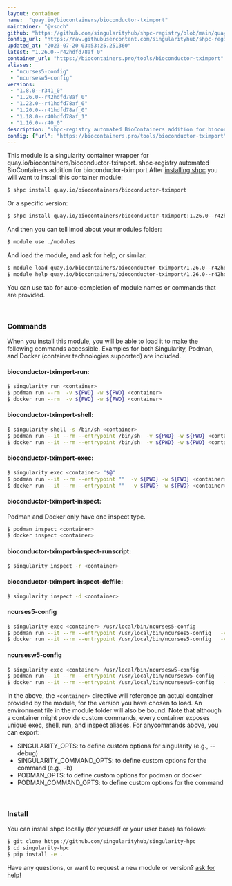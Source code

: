 ```yaml
---
layout: container
name:  "quay.io/biocontainers/bioconductor-tximport"
maintainer: "@vsoch"
github: "https://github.com/singularityhub/shpc-registry/blob/main/quay.io/biocontainers/bioconductor-tximport/container.yaml"
config_url: "https://raw.githubusercontent.com/singularityhub/shpc-registry/main/quay.io/biocontainers/bioconductor-tximport/container.yaml"
updated_at: "2023-07-20 03:53:25.251360"
latest: "1.26.0--r42hdfd78af_0"
container_url: "https://biocontainers.pro/tools/bioconductor-tximport"
aliases:
 - "ncurses5-config"
 - "ncursesw5-config"
versions:
 - "1.8.0--r341_0"
 - "1.26.0--r42hdfd78af_0"
 - "1.22.0--r41hdfd78af_0"
 - "1.20.0--r41hdfd78af_0"
 - "1.18.0--r40hdfd78af_1"
 - "1.16.0--r40_0"
description: "shpc-registry automated BioContainers addition for bioconductor-tximport"
config: {"url": "https://biocontainers.pro/tools/bioconductor-tximport", "maintainer": "@vsoch", "description": "shpc-registry automated BioContainers addition for bioconductor-tximport", "latest": {"1.26.0--r42hdfd78af_0": "sha256:244fb166517c9f4823a8088449adda9192f183aa752972c20180013ea2331469"}, "tags": {"1.8.0--r341_0": "sha256:ebfc58e2f4fcaa0cbf9e78052d1254475aa132d602b3f2f903c922475724e150", "1.26.0--r42hdfd78af_0": "sha256:244fb166517c9f4823a8088449adda9192f183aa752972c20180013ea2331469", "1.22.0--r41hdfd78af_0": "sha256:213e81fb2d1134b824e43a4be4bd8092319bdefcaeef2a2f9eef19cfc4b271fe", "1.20.0--r41hdfd78af_0": "sha256:857cc40b706b4c0e4d594e9c63d30a943d01d4f0ba2e34db60c629741de1bbe0", "1.18.0--r40hdfd78af_1": "sha256:234b431e0a2644f7c1f6ccb726ecd8ce11e110c5f42bd35a7690d7ca8812aeac", "1.16.0--r40_0": "sha256:4da3cdd54275745bb2c73c44e33c988742befd3adbbfa486a1fb16fb13aa4e44"}, "docker": "quay.io/biocontainers/bioconductor-tximport", "aliases": {"ncurses5-config": "/usr/local/bin/ncurses5-config", "ncursesw5-config": "/usr/local/bin/ncursesw5-config"}}
---
```


This module is a singularity container wrapper for quay.io/biocontainers/bioconductor-tximport.
shpc-registry automated BioContainers addition for bioconductor-tximport
After [installing shpc](#install) you will want to install this container module:


```bash
$ shpc install quay.io/biocontainers/bioconductor-tximport
```

Or a specific version:

```bash
$ shpc install quay.io/biocontainers/bioconductor-tximport:1.26.0--r42hdfd78af_0
```

And then you can tell lmod about your modules folder:

```bash
$ module use ./modules
```

And load the module, and ask for help, or similar.

```bash
$ module load quay.io/biocontainers/bioconductor-tximport/1.26.0--r42hdfd78af_0
$ module help quay.io/biocontainers/bioconductor-tximport/1.26.0--r42hdfd78af_0
```

You can use tab for auto-completion of module names or commands that are provided.

<br>

### Commands

When you install this module, you will be able to load it to make the following commands accessible.
Examples for both Singularity, Podman, and Docker (container technologies supported) are included.

#### bioconductor-tximport-run:

```bash
$ singularity run <container>
$ podman run --rm  -v ${PWD} -w ${PWD} <container>
$ docker run --rm  -v ${PWD} -w ${PWD} <container>
```

#### bioconductor-tximport-shell:

```bash
$ singularity shell -s /bin/sh <container>
$ podman run --it --rm --entrypoint /bin/sh  -v ${PWD} -w ${PWD} <container>
$ docker run --it --rm --entrypoint /bin/sh  -v ${PWD} -w ${PWD} <container>
```

#### bioconductor-tximport-exec:

```bash
$ singularity exec <container> "$@"
$ podman run --it --rm --entrypoint ""  -v ${PWD} -w ${PWD} <container> "$@"
$ docker run --it --rm --entrypoint ""  -v ${PWD} -w ${PWD} <container> "$@"
```

#### bioconductor-tximport-inspect:

Podman and Docker only have one inspect type.

```bash
$ podman inspect <container>
$ docker inspect <container>
```

#### bioconductor-tximport-inspect-runscript:

```bash
$ singularity inspect -r <container>
```

#### bioconductor-tximport-inspect-deffile:

```bash
$ singularity inspect -d <container>
```


#### ncurses5-config

```bash
$ singularity exec <container> /usr/local/bin/ncurses5-config
$ podman run --it --rm --entrypoint /usr/local/bin/ncurses5-config   -v ${PWD} -w ${PWD} <container> -c " $@"
$ docker run --it --rm --entrypoint /usr/local/bin/ncurses5-config   -v ${PWD} -w ${PWD} <container> -c " $@"
```


#### ncursesw5-config

```bash
$ singularity exec <container> /usr/local/bin/ncursesw5-config
$ podman run --it --rm --entrypoint /usr/local/bin/ncursesw5-config   -v ${PWD} -w ${PWD} <container> -c " $@"
$ docker run --it --rm --entrypoint /usr/local/bin/ncursesw5-config   -v ${PWD} -w ${PWD} <container> -c " $@"
```



In the above, the `<container>` directive will reference an actual container provided
by the module, for the version you have chosen to load. An environment file in the
module folder will also be bound. Note that although a container
might provide custom commands, every container exposes unique exec, shell, run, and
inspect aliases. For anycommands above, you can export:

 - SINGULARITY_OPTS: to define custom options for singularity (e.g., --debug)
 - SINGULARITY_COMMAND_OPTS: to define custom options for the command (e.g., -b)
 - PODMAN_OPTS: to define custom options for podman or docker
 - PODMAN_COMMAND_OPTS: to define custom options for the command

<br>

### Install

You can install shpc locally (for yourself or your user base) as follows:

```bash
$ git clone https://github.com/singularityhub/singularity-hpc
$ cd singularity-hpc
$ pip install -e .
```

Have any questions, or want to request a new module or version? [ask for help!](https://github.com/singularityhub/singularity-hpc/issues)